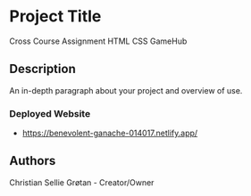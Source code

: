# Project Title

Cross Course Assignment HTML CSS GameHub

## Description

An in-depth paragraph about your project and overview of use.


### Deployed Website

- https://benevolent-ganache-014017.netlify.app/

## Authors

Christian Sellie Grøtan - Creator/Owner